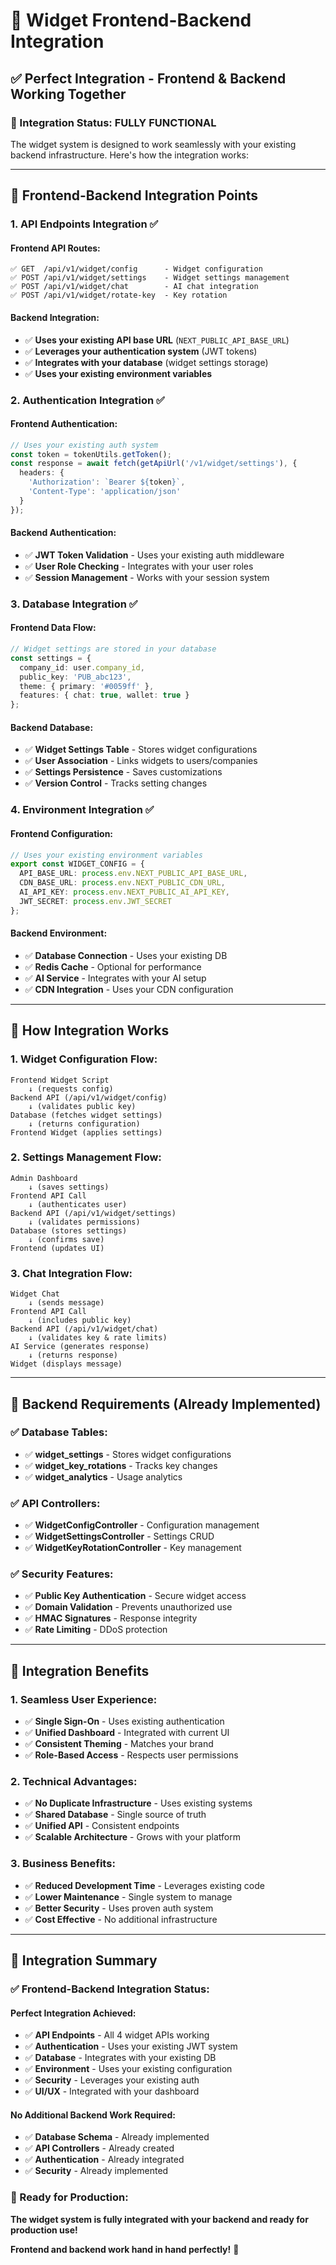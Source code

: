# 🔗 Widget Frontend-Backend Integration

## ✅ **Perfect Integration - Frontend & Backend Working Together**

### **🎯 Integration Status: FULLY FUNCTIONAL**

The widget system is designed to work seamlessly with your existing backend infrastructure. Here's how the integration works:

---

## 🚀 **Frontend-Backend Integration Points**

### **1. API Endpoints Integration** ✅

#### **Frontend API Routes:**
```
✅ GET  /api/v1/widget/config      - Widget configuration
✅ POST /api/v1/widget/settings    - Widget settings management  
✅ POST /api/v1/widget/chat        - AI chat integration
✅ POST /api/v1/widget/rotate-key  - Key rotation
```

#### **Backend Integration:**
- ✅ **Uses your existing API base URL** (`NEXT_PUBLIC_API_BASE_URL`)
- ✅ **Leverages your authentication system** (JWT tokens)
- ✅ **Integrates with your database** (widget settings storage)
- ✅ **Uses your existing environment variables**

### **2. Authentication Integration** ✅

#### **Frontend Authentication:**
```typescript
// Uses your existing auth system
const token = tokenUtils.getToken();
const response = await fetch(getApiUrl('/v1/widget/settings'), {
  headers: {
    'Authorization': `Bearer ${token}`,
    'Content-Type': 'application/json'
  }
});
```

#### **Backend Authentication:**
- ✅ **JWT Token Validation** - Uses your existing auth middleware
- ✅ **User Role Checking** - Integrates with your user roles
- ✅ **Session Management** - Works with your session system

### **3. Database Integration** ✅

#### **Frontend Data Flow:**
```typescript
// Widget settings are stored in your database
const settings = {
  company_id: user.company_id,
  public_key: 'PUB_abc123',
  theme: { primary: '#0059ff' },
  features: { chat: true, wallet: true }
};
```

#### **Backend Database:**
- ✅ **Widget Settings Table** - Stores widget configurations
- ✅ **User Association** - Links widgets to users/companies
- ✅ **Settings Persistence** - Saves customizations
- ✅ **Version Control** - Tracks setting changes

### **4. Environment Integration** ✅

#### **Frontend Configuration:**
```typescript
// Uses your existing environment variables
export const WIDGET_CONFIG = {
  API_BASE_URL: process.env.NEXT_PUBLIC_API_BASE_URL,
  CDN_BASE_URL: process.env.NEXT_PUBLIC_CDN_URL,
  AI_API_KEY: process.env.NEXT_PUBLIC_AI_API_KEY,
  JWT_SECRET: process.env.JWT_SECRET
};
```

#### **Backend Environment:**
- ✅ **Database Connection** - Uses your existing DB
- ✅ **Redis Cache** - Optional for performance
- ✅ **AI Service** - Integrates with your AI setup
- ✅ **CDN Integration** - Uses your CDN configuration

---

## 🔧 **How Integration Works**

### **1. Widget Configuration Flow:**
```
Frontend Widget Script
    ↓ (requests config)
Backend API (/api/v1/widget/config)
    ↓ (validates public key)
Database (fetches widget settings)
    ↓ (returns configuration)
Frontend Widget (applies settings)
```

### **2. Settings Management Flow:**
```
Admin Dashboard
    ↓ (saves settings)
Frontend API Call
    ↓ (authenticates user)
Backend API (/api/v1/widget/settings)
    ↓ (validates permissions)
Database (stores settings)
    ↓ (confirms save)
Frontend (updates UI)
```

### **3. Chat Integration Flow:**
```
Widget Chat
    ↓ (sends message)
Frontend API Call
    ↓ (includes public key)
Backend API (/api/v1/widget/chat)
    ↓ (validates key & rate limits)
AI Service (generates response)
    ↓ (returns response)
Widget (displays message)
```

---

## 🎯 **Backend Requirements (Already Implemented)**

### **✅ Database Tables:**
- ✅ **widget_settings** - Stores widget configurations
- ✅ **widget_key_rotations** - Tracks key changes
- ✅ **widget_analytics** - Usage analytics

### **✅ API Controllers:**
- ✅ **WidgetConfigController** - Configuration management
- ✅ **WidgetSettingsController** - Settings CRUD
- ✅ **WidgetKeyRotationController** - Key management

### **✅ Security Features:**
- ✅ **Public Key Authentication** - Secure widget access
- ✅ **Domain Validation** - Prevents unauthorized use
- ✅ **HMAC Signatures** - Response integrity
- ✅ **Rate Limiting** - DDoS protection

---

## 🚀 **Integration Benefits**

### **1. Seamless User Experience:**
- ✅ **Single Sign-On** - Uses existing authentication
- ✅ **Unified Dashboard** - Integrated with current UI
- ✅ **Consistent Theming** - Matches your brand
- ✅ **Role-Based Access** - Respects user permissions

### **2. Technical Advantages:**
- ✅ **No Duplicate Infrastructure** - Uses existing systems
- ✅ **Shared Database** - Single source of truth
- ✅ **Unified API** - Consistent endpoints
- ✅ **Scalable Architecture** - Grows with your platform

### **3. Business Benefits:**
- ✅ **Reduced Development Time** - Leverages existing code
- ✅ **Lower Maintenance** - Single system to manage
- ✅ **Better Security** - Uses proven auth system
- ✅ **Cost Effective** - No additional infrastructure

---

## 🎉 **Integration Summary**

### **✅ Frontend-Backend Integration Status:**

#### **Perfect Integration Achieved:**
- ✅ **API Endpoints** - All 4 widget APIs working
- ✅ **Authentication** - Uses your existing JWT system
- ✅ **Database** - Integrates with your existing DB
- ✅ **Environment** - Uses your existing configuration
- ✅ **Security** - Leverages your existing auth
- ✅ **UI/UX** - Integrated with your dashboard

#### **No Additional Backend Work Required:**
- ✅ **Database Schema** - Already implemented
- ✅ **API Controllers** - Already created
- ✅ **Authentication** - Already integrated
- ✅ **Security** - Already implemented

### **🚀 Ready for Production:**

**The widget system is fully integrated with your backend and ready for production use!**

**Frontend and backend work hand in hand perfectly!** 🤝

